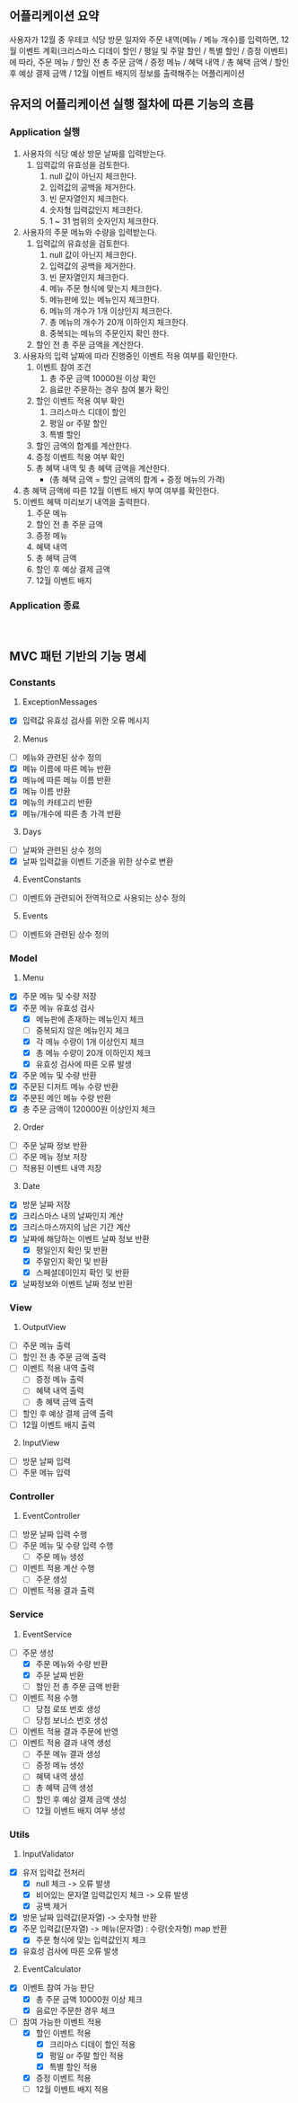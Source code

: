## 어플리케이션 요약
사용자가 12월 중 우테코 식당 방문 일자와 주문 내역(메뉴 / 메뉴 개수)를 입력하면,
12월 이벤트 계획(크리스마스 디데이 할인 / 평일 및 주말 할인 / 특별 할인 / 증정 이벤트)에 따라, 
주문 메뉴 / 할인 전 총 주문 금액 / 증정 메뉴 / 혜택 내역 / 총 혜택 금액 / 할인 후 예상 결제 금액 / 12월 이벤트 배지의 정보를 출력해주는 어플리케이션


## 유저의 어플리케이션 실행 절차에 따른 기능의 흐름
### Application 실행
1. 사용자의 식당 예상 방문 날짜를 입력받는다.
    1. 입력값의 유효성을 검토한다.
        1. null 값이 아닌지 체크한다.
        2. 입력값의 공백을 제거한다.
        3. 빈 문자열인지 체크한다.
        4. 숫자형 입력값인지 체크한다.
        5. 1 ~ 31 범위의 숫자인지 체크한다.
2. 사용자의 주문 메뉴와 수량을 입력받는다.
    1. 입력값의 유효성을 검토한다.
       1. null 값이 아닌지 체크한다.
       2. 입력값의 공백을 제거한다.
       3. 빈 문자열인지 체크한다.
       4. 메뉴 주문 형식에 맞는지 체크한다.
       5. 메뉴판에 있는 메뉴인지 체크한다.
       6. 메뉴의 개수가 1개 이상인지 체크한다.
       7. 총 메뉴의 개수가 20개 이하인지 체크한다.
       8. 중복되는 메뉴의 주문인지 확인 한다.
    2. 할인 전 총 주문 금액을 계산한다.
3. 사용자의 입력 날짜에 따라 진행중인 이벤트 적용 여부를 확인한다.
    1. 이벤트 참여 조건
       1. 총 주문 금액 10000원 이상 확인
       2. 음료만 주문하는 경우 참여 불가 확인
    2. 할인 이벤트 적용 여부 확인
       1. 크리스마스 디데이 할인
       2. 평일 or 주말 할인
       3. 특별 할인
    3. 할인 금액의 합계를 계산한다.
    4. 증정 이벤트 적용 여부 확인
    5. 총 혜택 내역 및 총 혜택 금액을 계산한다. 
       - (총 혜택 금액 = 할인 금액의 합계 + 증정 메뉴의 가격)
4. 총 혜택 금액에 따른 12월 이벤트 배지 부여 여부를 확인한다.
5. 이벤트 혜택 미리보기 내역을 출력한다.
   1. 주문 메뉴
   2. 할인 전 총 주문 금액
   3. 증정 메뉴
   4. 혜택 내역
   5. 총 혜택 금액
   6. 할인 후 예상 결제 금액
   7. 12월 이벤트 배지

### Application 종료

<br>

## MVC 패턴 기반의 기능 명세
### Constants
1. ExceptionMessages
- [x] 입력값 유효성 검사를 위한 오류 메시지
2. Menus
- [ ] 메뉴와 관련된 상수 정의
- [x] 메뉴 이름에 따른 메뉴 반환
- [x] 메뉴에 따른 메뉴 이름 반환
- [x] 메뉴 이름 반환
- [x] 메뉴의 카테고리 반환
- [x] 메뉴/개수에 따른 총 가격 반환
3. Days
- [ ] 날짜와 관련된 상수 정의
- [x] 날짜 입력값을 이벤트 기준을 위한 상수로 변환
4. EventConstants
- [ ] 이벤트와 관련되어 전역적으로 사용되는 상수 정의
5. Events
- [ ] 이벤트와 관련된 상수 정의

### Model
1. Menu
- [x] 주문 메뉴 및 수량 저장
- [x] 주문 메뉴 유효성 검사
    - [x] 메뉴판에 존재하는 메뉴인지 체크
    - [ ] 중복되지 않은 메뉴인지 체크
    - [x] 각 메뉴 수량이 1개 이상인지 체크
    - [x] 총 메뉴 수량이 20개 이하인지 체크
    - [x] 유효성 검사에 따른 오류 발생
- [x] 주문 메뉴 및 수량 반환
- [x] 주문된 디저트 메뉴 수량 반환
- [x] 주문된 메인 메뉴 수량 반환
- [x] 총 주문 금액이 120000원 이상인지 체크

2. Order
- [ ] 주문 날짜 정보 반환
- [ ] 주문 메뉴 정보 저장
- [ ] 적용된 이벤트 내역 저장

3. Date
- [x] 방문 날짜 저장
- [x] 크리스마스 내의 날짜인지 계산
- [x] 크리스마스까지의 남은 기간 계산
- [x] 날짜에 해당하는 이벤트 날짜 정보 반환
  - [x] 평일인지 확인 및 반환
  - [x] 주말인지 확인 및 반환
  - [x] 스페셜데이인지 확인 및 반환
- [x] 날짜정보와 이벤트 날짜 정보 반환
  
### View
1. OutputView
- [ ] 주문 메뉴 출력
- [ ] 할인 전 총 주문 금액 출력
- [ ] 이벤트 적용 내역 출력
    - [ ] 증정 메뉴 출력
    - [ ] 혜택 내역 출력
    - [ ] 총 혜택 금액 출력
- [ ] 할인 후 예상 결제 금액 출력
- [ ] 12월 이벤트 배지 출력

2. InputView
- [ ] 방문 날짜 입력
- [ ] 주문 메뉴 입력

### Controller
1. EventController
- [ ] 방문 날짜 입력 수행
- [ ] 주문 메뉴 및 수량 입력 수행
    - [ ] 주문 메뉴 생성
- [ ] 이벤트 적용 계산 수행
    - [ ] 주문 생성
- [ ] 이벤트 적용 결과 출력

### Service
1. EventService
- [ ] 주문 생성
    - [x] 주문 메뉴와 수량 반환
    - [x] 주문 날짜 반환
    - [ ] 할인 전 총 주문 금액 반환
- [ ] 이벤트 적용 수행
    - [ ] 당첨 로또 번호 생성
    - [ ] 당첨 보너스 번호 생성
- [ ] 이벤트 적용 결과 주문에 반영
- [ ] 이벤트 적용 결과 내역 생성
    - [ ] 주문 메뉴 결과 생성
    - [ ] 증정 메뉴 생성
    - [ ] 혜택 내역 생성
    - [ ] 총 혜택 금액 생성
    - [ ] 할인 후 예상 결제 금액 생성
    - [ ] 12월 이벤트 배지 여부 생성

### Utils
1. InputValidator
- [x] 유저 입력값 전처리
    - [x] null 체크 -> 오류 발생
    - [x] 비어있는 문자열 입력값인지 체크 -> 오류 발생
    - [x] 공백 제거
- [x] 방문 날짜 입력값(문자열) -> 숫자형 반환
- [x] 주문 입력값(문자열) -> 메뉴(문자열) : 수량(숫자형) map 반환
    - [x] 주문 형식에 맞는 입력값인지 체크
- [x] 유효성 검사에 따른 오류 발생

2. EventCalculator
- [x] 이벤트 참여 가능 판단
  - [x] 총 주문 금액 10000원 이상 체크
  - [x] 음료만 주문한 경우 체크
- [ ] 참여 가능한 이벤트 적용
  - [x] 할인 이벤트 적용
    - [x] 크리마스 디데이 할인 적용
    - [x] 평일 or 주말 할인 적용
    - [x] 특별 할인 적용
  - [x] 증정 이벤트 적용
  - [ ] 12월 이벤트 배지 적용